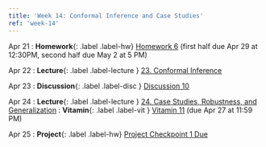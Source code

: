 ```yaml
---
title: 'Week 14: Conformal Inference and Case Studies'
ref: 'week-14'
---
```


Apr 21
: **Homework**{: .label .label-hw} [Homework 6](https://data102.datahub.berkeley.edu/hub/user-redirect/git-pull?repo=https%3A%2F%2Fgithub.com%2Fds-102%2Fsp25-materials&urlpath=lab%2Ftree%2Fsp25-materials%2Fhomework%2Fhw06&branch=main) (first half due Apr 29 at 12:30PM, second half due May 2 at 5 PM)

Apr 22
: **Lecture**{: .label .label-lecture } [23. Conformal Inference](lecture/lec23)

Apr 23
: **Discussion**{: .label .label-disc } [Discussion 10](https://drive.google.com/file/d/1wRHcHIUiJh1PvWx6RDnMez-JZS9FVx2X/view?usp=sharing)

Apr 24
: **Lecture**{: .label .label-lecture } [24. Case Studies, Robustness, and Generalization](lecture/lec24)
: **Vitamin**{: .label .label-vit } [Vitamin 11](https://www.gradescope.com/courses/959999/assignments/6127620) (due Apr 27 at 11:59 PM)

Apr 25
: **Project**{: .label .label-hw} [Project Checkpoint 1 Due](https://www.gradescope.com/courses/959999/assignments/6120979)
